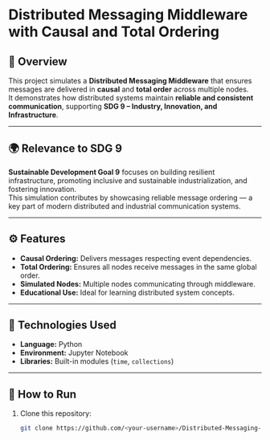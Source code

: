 # Distributed Messaging Middleware with Causal and Total Ordering

## 📘 Overview
This project simulates a **Distributed Messaging Middleware** that ensures messages are delivered in **causal** and **total order** across multiple nodes.  
It demonstrates how distributed systems maintain **reliable and consistent communication**, supporting **SDG 9 – Industry, Innovation, and Infrastructure**.

---

## 🌍 Relevance to SDG 9
**Sustainable Development Goal 9** focuses on building resilient infrastructure, promoting inclusive and sustainable industrialization, and fostering innovation.  
This simulation contributes by showcasing reliable message ordering — a key part of modern distributed and industrial communication systems.

---

## ⚙️ Features
- **Causal Ordering:** Delivers messages respecting event dependencies.  
- **Total Ordering:** Ensures all nodes receive messages in the same global order.  
- **Simulated Nodes:** Multiple nodes communicating through middleware.  
- **Educational Use:** Ideal for learning distributed system concepts.

---

## 🧩 Technologies Used
- **Language:** Python  
- **Environment:** Jupyter Notebook  
- **Libraries:** Built-in modules (`time`, `collections`)

---

## 🚀 How to Run
1. Clone this repository:  
   ```bash
   git clone https://github.com/<your-username>/Distributed-Messaging-Middleware.git

